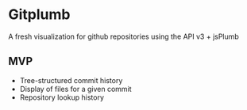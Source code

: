 # Gitplumb

A fresh visualization for github repositories using the API v3 + jsPlumb

## MVP
 - Tree-structured commit history
 - Display of files for a given commit
 - Repository lookup history
